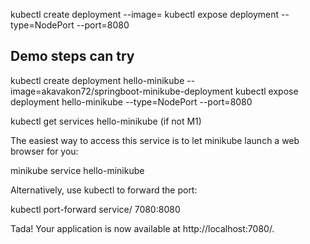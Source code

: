 kubectl create deployment <Deployment name> --image=<image tag>
kubectl expose deployment <Deployment name> --type=NodePort --port=8080

## Demo steps can try
kubectl create deployment hello-minikube --image=akavakon72/springboot-minikube-deployment 
kubectl expose deployment hello-minikube --type=NodePort --port=8080

  
  
kubectl get services hello-minikube (if not M1)

The easiest way to access this service is to let minikube launch a web browser for you:

minikube service hello-minikube

Alternatively, use kubectl to forward the port:

kubectl port-forward service/<Deployment name> 7080:8080

Tada! Your application is now available at http://localhost:7080/.
